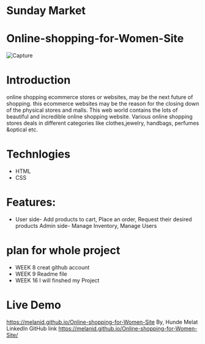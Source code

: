 # Sunday Market
# Online-shopping-for-Women-Site
![Capture](https://user-images.githubusercontent.com/56972782/68369639-a003aa80-00ef-11ea-8839-25fd73db14e8.JPG)

# Introduction
online shopping ecommerce stores or websites, may be the next future of shopping. 
this ecommerce websites may be the reason for the closing down of the physical stores and malls. 
This web world contains the lots of beautiful and incredible online shopping website. 
Various online shopping stores deals in different categories like
clothes,jewelry, handbags, perfumes &optical etc.

# Technlogies 
* HTML
* CSS

# Features:
* User side- Add products to cart, Place an order, Request their desired products Admin side-
Manage Inventory, Manage Users

# plan for whole project
* WEEK 8 creat github account
* WEEK 9 Readme file
* WEEK 16 I will finshed my Project

# Live Demo
 https://melanid.github.io/Online-shopping-for-Women-Site
By, Hunde Melat LinkedIn GitHub
<a> link https://melanid.github.io/Online-shopping-for-Women-Site/



